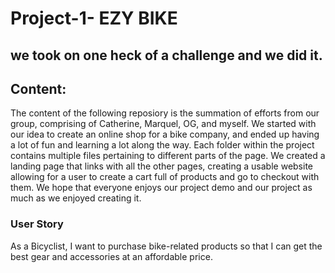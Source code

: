 # Project-1- EZY BIKE
## we took on one heck of a challenge and we did it.

## Content:
The content of the following reposiory is the summation of efforts from our group, comprising of Catherine, Marquel, OG, and myself.
We started with our idea to create an online shop for a bike company, and ended up having a lot of fun and learning a lot along the way.
Each folder within the project contains multiple files pertaining to different parts of the page. We created a landing page that links with all the other pages, creating a usable website allowing for a user to create a cart full of products and go to checkout with them.
We hope that everyone enjoys our project demo and our project as much as we enjoyed creating it.

### User Story
As a Bicyclist, I want to purchase bike-related products so that I can get the best gear and accessories at an affordable price.

